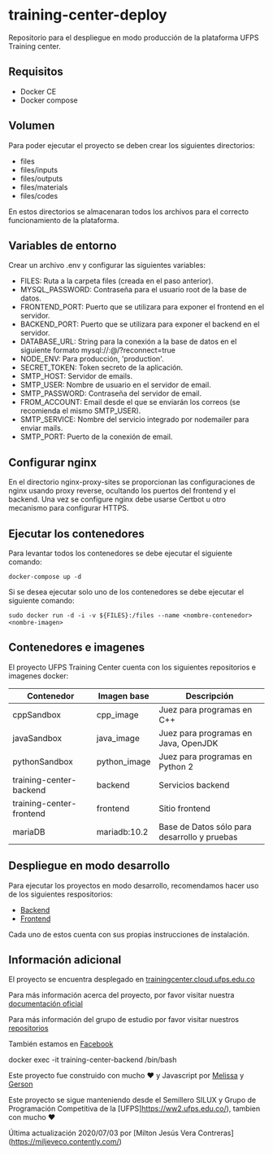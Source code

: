 # training-center-deploy

Repositorio para el despliegue en modo producción de la plataforma UFPS Training center.

## Requisitos 

- Docker CE
- Docker compose

## Volumen

Para poder ejecutar el proyecto se deben crear los siguientes directorios:

- files
- files/inputs
- files/outputs
- files/materials
- files/codes

En estos directorios se almacenaran todos los archivos para el correcto funcionamiento de la plataforma.

## Variables de entorno

Crear un archivo .env y configurar las siguientes variables:

- FILES: Ruta a la carpeta files (creada en el paso anterior).
- MYSQL_PASSWORD: Contraseña para el usuario root de la base de datos.
- FRONTEND_PORT: Puerto que se utilizara para exponer el frontend en el servidor.
- BACKEND_PORT: Puerto que se utilizara para exponer el backend en el servidor.
- DATABASE_URL: String para la conexión a la base de datos en el siguiente formato mysql://<username>:<password>@<host>/<database>?reconnect=true
- NODE_ENV: Para producción, 'production'.
- SECRET_TOKEN: Token secreto de la aplicación.
- SMTP_HOST: Servidor de emails.
- SMTP_USER: Nombre de usuario en el servidor de email.
- SMTP_PASSWORD: Contraseña del servidor de email.
- FROM_ACCOUNT: Email desde el que se enviarán los correos (se recomienda el mismo SMTP_USER).
- SMTP_SERVICE: Nombre del servicio integrado por nodemailer para enviar mails.
- SMTP_PORT: Puerto de la conexión de email.

## Configurar nginx

En el directorio nginx-proxy-sites se proporcionan las configuraciones de nginx usando proxy reverse, ocultando los puertos del frontend y el backend. Una vez se configure nginx debe usarse Certbot u otro mecanismo para configurar HTTPS.

## Ejecutar los contenedores

Para levantar todos los contenedores se debe ejecutar el siguiente comando:

```
docker-compose up -d
```

Si se desea ejecutar solo uno de los contenedores se debe ejecutar el siguiente comando:

```
sudo docker run -d -i -v ${FILES}:/files --name <nombre-contenedor> <nombre-imagen>
```

## Contenedores e imagenes

El proyecto UFPS Training Center cuenta con los siguientes repositorios e imagenes docker:

| Contenedor  | Imagen base | Descripción
| ------------- | ------------- | ------------- 
| cppSandbox  | cpp_image  | Juez para programas en C++ |
| javaSandbox  | java_image  | Juez para programas en Java, OpenJDK |
| pythonSandbox  | python_image  | Juez para programas en Python 2 |
| training-center-backend  | backend  | Servicios backend |
| training-center-frontend  | frontend  | Sitio frontend |
| mariaDB  | mariadb:10.2  |  Base de Datos sólo para desarrollo y pruebas |


## Despliegue en modo desarrollo

Para ejecutar los proyectos en modo desarrollo, recomendamos hacer uso de los siguientes respositorios:

- [Backend](https://github.com/ProgramacionCompetitivaUFPS/training-center-backend)
- [Frontend](https://github.com/ProgramacionCompetitivaUFPS/training-center-frontend)

Cada uno de estos cuenta con sus propias instrucciones de instalación.

## Información adicional

El proyecto se encuentra desplegado en [trainingcenter.cloud.ufps.edu.co](http://trainingcenter.cloud.ufps.edu.co)

Para más información acerca del proyecto, por favor visitar nuestra [documentación oficial](http://ufpstrainingcenter.com/anexos/) 

Para más información del grupo de estudio por favor visitar nuestros [repositorios](https://github.com/ProgramacionCompetitivaUFPS)

También estamos en [Facebook](https://www.facebook.com/groups/1403963166573403)


docker exec -it training-center-backend /bin/bash


Este proyecto fue construido con mucho :heart: y Javascript por [Melissa](https://github.com/Meyito) y [Gerson](https://github.com/GersonLazaro)

Este proyecto se sigue manteniendo desde el Semillero SILUX y Grupo de Programación Competitiva de la [UFPS]https://ww2.ufps.edu.co/), tambien con mucho :heart:

Última actualización 2020/07/03 por [Milton Jesús Vera Contreras] (https://miljeveco.contently.com/)
